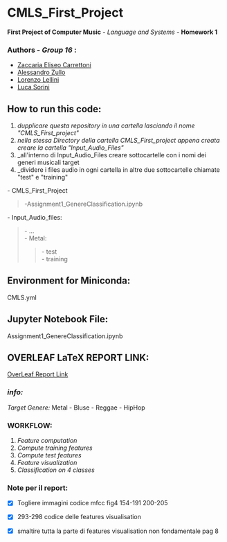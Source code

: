 # CMLS_First_Project
 **First Project of Computer Music** \- _Language and Systems_ \- **Homework 1** 
 
 ### Authors \- ***Group 16*** :
- [Zaccaria Eliseo Carrettoni](https://github.com/IronZack95)
- [Alessandro Zullo](https://github.com/Alessandro199762)
- [Lorenzo Lellini](https://github.com/LorenzoLellini)
- [Luca Sorini](https://github.com/lucasorini)

## How to run this code:
1. _dupplicare questa repository in una cartella lasciando il nome "CMLS_First_project"_
2. _nella stessa Directory della cartella CMLS_First_project appena creata creare la cartella "Input_Audio_Files"_
3. _all'interno di Input_Audio_Files creare sottocartelle con i nomi dei generi musicali target 
4. _dividere i files audio in ogni cartella in altre due sottocartelle chiamate "test" e "training"

\- CMLS_First_Project<br>
> \-Assignment1_GenereClassification.ipynb

\- Input_Audio_files:<br>
>\- ...<br>
>\- Metal:<br>
>>\- test<br>
>>\- training<br>

## Environment for Miniconda:
CMLS.yml

## Jupyter Notebook File:
Assignment1_GenereClassification.ipynb

## OVERLEAF LaTeX REPORT LINK:
[OverLeaf Report Link](https://it.overleaf.com/7297938544zbhsbwwycfwv)

### *info:*
_Target Genere:_  Metal - Bluse - Reggae - HipHop

### WORKFLOW:

1. _Feature computation_
2. _Compute training features_
3. _Compute test features_
4. _Feature visualization_
5. _Classification on 4 classes_


### Note per il report:
- [x] Togliere immagini codice mfcc fig4 154-191 200-205
- [x] 293-298 codice delle features visualisation
- [x] smaltire tutta la parte di features visualisation non fondamentale pag 8

